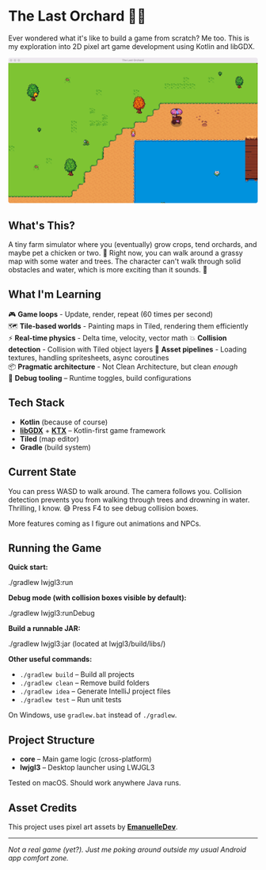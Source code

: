 # The Last Orchard 🍎✨

Ever wondered what it's like to build a game from scratch? Me too. This is my exploration into 2D pixel art game development using Kotlin and libGDX.

![Gameplay Screenshot](screenshots/gameplay.png)

## What's This?

A tiny farm simulator where you (eventually) grow crops, tend orchards, and maybe pet a chicken or two. 🐔 Right now, you can walk around a grassy map with some water and trees. The character can't walk through solid obstacles and water, which is more exciting than it sounds. 🤠

## What I'm Learning

🎮 **Game loops** - Update, render, repeat (60 times per second)  
🗺️ **Tile-based worlds** - Painting maps in Tiled, rendering them efficiently  
⚡ **Real-time physics** - Delta time, velocity, vector math
💥 **Collision detection** - Collision with Tiled object layers
🎨 **Asset pipelines** - Loading textures, handling spritesheets, async coroutines  
📦 **Pragmatic architecture** - Not Clean Architecture, but clean *enough*  
🐛 **Debug tooling** – Runtime toggles, build configurations   

## Tech Stack

- **Kotlin** (because of course)
- **[libGDX](https://libgdx.com/)** + **[KTX](https://libktx.github.io/)** – Kotlin-first game framework
- **Tiled** (map editor)
- **Gradle** (build system)

## Current State

You can press WASD to walk around. The camera follows you. Collision detection prevents you from walking through trees and drowning in water. Thrilling, I know. 😅 Press F4 to see debug collision boxes.

More features coming as I figure out animations and NPCs.

## Running the Game

**Quick start:**

./gradlew lwjgl3:run

**Debug mode (with collision boxes visible by default):**

./gradlew lwjgl3:runDebug

**Build a runnable JAR:**

./gradlew lwjgl3:jar
(located at lwjgl3/build/libs/)

**Other useful commands:**
- `./gradlew build` – Build all projects
- `./gradlew clean` – Remove build folders
- `./gradlew idea` – Generate IntelliJ project files
- `./gradlew test` – Run unit tests

On Windows, use `gradlew.bat` instead of `./gradlew`.

## Project Structure

- **core** – Main game logic (cross-platform)
- **lwjgl3** – Desktop launcher using LWJGL3

Tested on macOS. Should work anywhere Java runs.

## Asset Credits

This project uses pixel art assets by **[EmanuelleDev](https://emanuelledev.itch.io/)**.

---

*Not a real game (yet?). Just me poking around outside my usual Android app comfort zone.*
